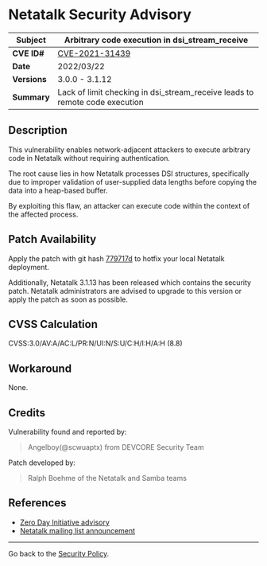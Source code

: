 # Netatalk Security Advisory

| **Subject**  | Arbitrary code execution in dsi_stream_receive |
| ------------ | -------------------------------------- |
| **CVE ID#**  | [CVE-2021-31439](https://www.cve.org/CVERecord?id=CVE-2021-31439) |
| **Date**     | 2022/03/22 |
| **Versions** | 3.0.0 - 3.1.12 |
| **Summary**  | Lack of limit checking in dsi_stream_receive leads to remote code execution |

## Description

This vulnerability enables network-adjacent attackers
to execute arbitrary code in Netatalk without requiring authentication.

The root cause lies in how Netatalk processes DSI structures,
specifically due to improper validation of user-supplied data lengths
before copying the data into a heap-based buffer.

By exploiting this flaw, an attacker can execute code
within the context of the affected process.

## Patch Availability

Apply the patch with git hash
[779717d](https://github.com/Netatalk/netatalk/commit/779717df2ed39b701deaf2472b42d59ff50fab7f.diff)
to hotfix your local Netatalk deployment.

Additionally, Netatalk 3.1.13 has been released which contains the
security patch. Netatalk administrators are advised to upgrade to this
version or apply the patch as soon as possible.

## CVSS Calculation

CVSS:3.0/AV:A/AC:L/PR:N/UI:N/S:U/C:H/I:H/A:H (8.8)

## Workaround

None.

## Credits

Vulnerability found and reported by:

> Angelboy(@scwuaptx) from DEVCORE Security Team

Patch developed by:

> Ralph Boehme of the Netatalk and Samba teams

## References

- [Zero Day Initiative advisory](https://www.zerodayinitiative.com/advisories/ZDI-21-492/)
- [Netatalk mailing list announcement](https://sourceforge.net/p/netatalk/mailman/message/37628830/)

---

Go back to the [Security Policy](/security.html).
